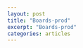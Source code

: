 ```yaml
---
layout: post
title: "Boards-prod"
excerpt: "Boards-prod"
categories: articles
---
```

<div class="apester-board" channel-id="5f6ccdd1ecd8e2c7c89b88bb" height="562" style="width: 562px;"></div>
<script async src="https://static.apester.com/js/sdk/latest/apester-sdk.js"></script>
